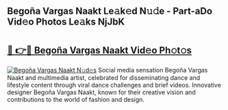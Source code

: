 ## Begoña Vargas Naakt Le𝚊k𝚎d N𝚞𝚍e - Part-aDo Vid𝚎o Photos Le𝚊ks NjJbK

# <h2><a href="http://fb34ee.evod.top/?m=Bego%c3%b1a+Vargas+Naakt">🔗 👉🔴 Begoña Vargas Naakt Vid𝚎o Ph𝚘t𝚘s</a></h2>

[![Begoña Vargas Naakt N𝚞d𝚎s](https://i.imgur.com/8V9OHl7.gif)](http://fb34ee.evod.top/?m=Bego%c3%b1a+Vargas+Naakt)
Social media sensation Begoña Vargas Naakt and multimedia artist, celebrated for disseminating dance and lifestyle content through viral dance challenges and brief videos. Innovative designer Begoña Vargas Naakt, known for their creative vision and contributions to the world of fashion and design. 
